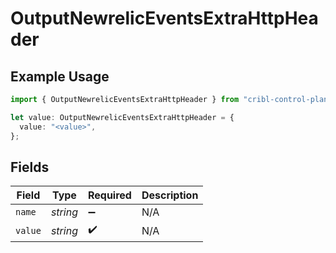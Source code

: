 # OutputNewrelicEventsExtraHttpHeader

## Example Usage

```typescript
import { OutputNewrelicEventsExtraHttpHeader } from "cribl-control-plane/models";

let value: OutputNewrelicEventsExtraHttpHeader = {
  value: "<value>",
};
```

## Fields

| Field              | Type               | Required           | Description        |
| ------------------ | ------------------ | ------------------ | ------------------ |
| `name`             | *string*           | :heavy_minus_sign: | N/A                |
| `value`            | *string*           | :heavy_check_mark: | N/A                |